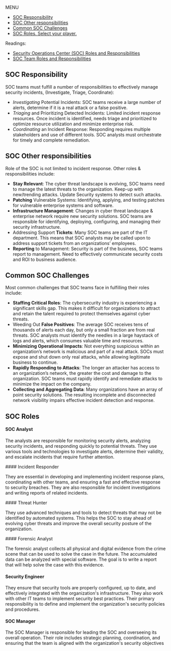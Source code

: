 MENU 
- [SOC Responsibility](#soc-responsibility)
- [SOC Other responsibilities](#soc-other-responsibilities)
- [Common SOC Challenges](#common-soc-challenges)
- [SOC Roles. Select your player.](#soc-roles)

Readings:
- [Security Operations Center (SOC) Roles and Responsibilities](https://www.checkpoint.com/cyber-hub/threat-prevention/what-is-soc/security-operations-center-soc-roles-and-responsibilities/)
- [SOC Team Roles and Responsibilities](https://www.letsdefend.io/blog/soc-team-roles-and-responsibilities)




## SOC Responsibility
SOC teams must fulfill a number of responsibilities to effectively manage security incidents, (Investigate, Triage, Coordinate):
- _Investigating_ Potential Incidents: SOC teams receive a large number of alerts, determine if it is a real attack or a false positive.
- _Triaging_ and Prioritizing Detected Incidents: Limited incident response resources. Once incident is identified, needs triage and prioritized to optimize resource utilization and minimize enterprise risk.
- _Coordinating_ an Incident Response: Responding requires multiple stakeholders and use of different tools. SOC analysts must orchestrate for timely and complete remediation.

## SOC Other responsibilities
Role of the SOC is not limited to incident response. Other roles & responsibilities include:
- __Stay Relevant__: The cyber threat landscape is evolving, SOC teams need to manage the latest threats to the organization. Keep-up with new/trending attacks. Update Security systems to detect such attacks.
- __Patching__ Vulnerable Systems: Identifying, applying, and testing patches for vulnerable enterprise systems and software.
- __Infrastructure Management__: Changes in cyber threat landscape & enterprise network require new security solutions. SOC teams are responsible for identifying, deploying, configuring, and managing their security infrastructure.
- Addressing Support __Tickets__: Many SOC teams are part of the IT department. This means that SOC analysts may be called upon to address support tickets from an organizations’ employees.
- __Reporting__ to Management: Security is part of the business, SOC teams report to management. Need to effectively communicate security costs and ROI to business audience.

## Common SOC Challenges
Most common challenges that SOC teams face in fulfilling their roles include:
- __Staffing Critical Roles__: The cybersecurity industry is experiencing a significant skills gap. This makes it difficult for organizations to attract and retain the talent required to protect themselves against cyber threats.
- Weeding Out __False Positives__: The average SOC receives tens of thousands of alerts each day, but only a small fraction are from real threats. SOC analysts must identify the needles in a large haystack of logs and alerts, which consumes valuable time and resources.
- __Minimizing Operational Impacts__: Not everything suspicious within an organization’s network is malicious and part of a real attack. SOCs must expose and shut down only real attacks, while allowing legitimate business to continue.
- __Rapidly Responding to Attacks__: The longer an attacker has access to an organization’s network, the greater the cost and damage to the organization. SOC teams must rapidly identify and remediate attacks to minimize the impact on the company.
- __Collecting and Aggregating Data__: Many organizations have an array of point security solutions. The resulting incomplete and disconnected network visibility impairs effective incident detection and response.



## SOC Roles

#### SOC Analyst

The analysts are responsible for monitoring security alerts, analyzing security incidents, and responding quickly to potential threats. They use various tools and technologies to investigate alerts, determine their validity, and escalate incidents that require further attention.

‍#### Incident Responder

They are essential in developing and implementing incident response plans, coordinating with other teams, and ensuring a fast and effective response to security breaches. They are also responsible for incident investigations and writing reports of related incidents.

‍#### Threat Hunter

They use advanced techniques and tools to detect threats that may not be identified by automated systems. This helps the SOC to stay ahead of evolving cyber threats and improve the overall security posture of the organization.

‍#### Forensic Analyst

The forensic analyst collects all physical and digital evidence from the crime scene that can be used to solve the case in the future. The accumulated data can be analyzed with special software. The goal is to write a report that will help solve the case with this evidence.

#### Security Engineer

They ensure that security tools are properly configured, up to date, and effectively integrated with the organization's infrastructure. They also work with other IT teams to implement security best practices. Their primary responsibility is to define and implement the organization's security policies and procedures.

#### SOC Manager

The SOC Manager is responsible for leading the SOC and overseeing its overall operation. Their role includes strategic planning, coordination, and ensuring that the team is aligned with the organization's security objectives
